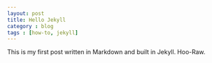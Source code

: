 ```yaml
---
layout: post
title: Hello Jekyll
category : blog
tags : [how-to, jekyll]
---
```


This is my first post written in Markdown and built in Jekyll. Hoo-Raw.
